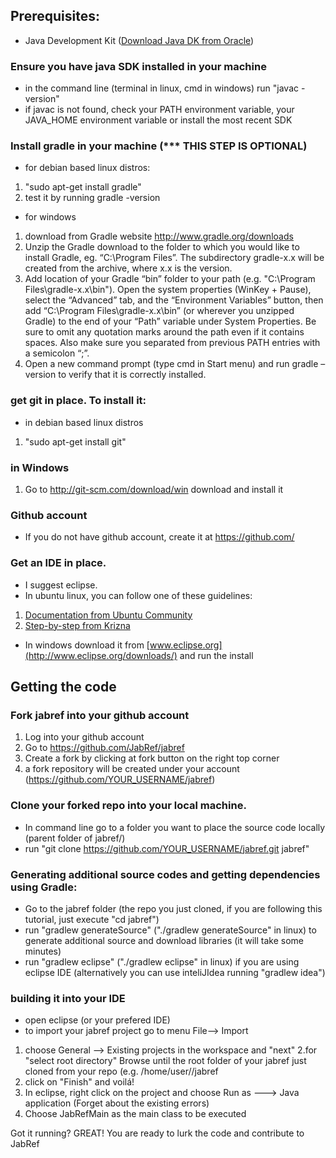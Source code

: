## Prerequisites:
* Java Development Kit ([Download Java DK from Oracle](http://www.oracle.com/technetwork/java/javase/downloads/index.html?ssSourceSiteId=otnjp))

### Ensure you have java SDK installed in your machine
* in the command line (terminal in linux, cmd in windows) run "javac -version"
* if javac is not found, check your PATH environment variable, your JAVA_HOME environment variable or install the most recent SDK

### Install gradle in your machine (*** THIS STEP IS OPTIONAL)
* for debian based linux distros:

1. "sudo apt-get install gradle"
2. test it by running gradle -version

* for windows

1. download from Gradle website http://www.gradle.org/downloads
2. Unzip the Gradle download to the folder to which you would like to install Gradle, eg. “C:\Program Files”. The subdirectory gradle-x.x will be created from the archive, where x.x is the version.
3. Add location of your Gradle “bin” folder to your path (e.g. "C:\Program Files\gradle-x.x\bin"). Open the system properties (WinKey + Pause), select the “Advanced” tab, and the “Environment Variables” button, then add “C:\Program Files\gradle-x.x\bin” (or wherever you unzipped Gradle) to the end of your “Path” variable under System Properties. Be sure to omit any quotation marks around the path even if it contains spaces. Also make sure you separated from previous PATH entries with a semicolon “;”.
4. Open a new command prompt (type cmd in Start menu) and run gradle –version to verify that it is correctly installed.

### get git in place. To install it:
* in debian based linux distros
1. "sudo apt-get install git"

### in Windows
1. Go to http://git-scm.com/download/win download and install it

### Github account
* If you do not have github account, create it at https://github.com/

### Get an IDE in place.
* I suggest eclipse. 
* In ubuntu linux, you can follow one of these guidelines:

1. [Documentation from Ubuntu Community](https://help.ubuntu.com/community/EclipseIDE#Download_Eclipse)
1. [Step-by-step from Krizna](www.krizna.com/ubuntu/install-eclipse-in-ubuntu-12-04/)

* In windows download it from [www.eclipse.org](http://www.eclipse.org/downloads/) and run the install

## Getting the code
### Fork jabref into your github account
1. Log into your github account
2. Go to https://github.com/JabRef/jabref 
3. Create a fork by clicking at fork button on the right top corner
4. a fork repository will be created under your account (https://github.com/YOUR_USERNAME/jabref)

### Clone your forked repo into your local machine.
* In command line go to a folder you want to place the source code locally (parent folder of jabref/)
* run "git clone https://github.com/YOUR_USERNAME/jabref.git jabref"

### Generating additional source codes and getting dependencies using Gradle:
* Go to the jabref folder (the repo you just cloned, if you are following this tutorial, just execute "cd jabref")
* run "gradlew generateSource" ("./gradlew generateSource" in linux) to generate additional source and download libraries (it will take some minutes)
* run "gradlew eclipse" ("./gradlew eclipse" in linux) if you are using eclipse IDE (alternatively you can use inteliJIdea running "gradlew idea")

### building it into your IDE
* open eclipse (or your prefered IDE)
* to import your jabref project go to menu File--> Import

1. choose General --> Existing projects in the workspace and "next"
2.for "select root directory" Browse until the root folder of your jabref just cloned from your repo (e.g. /home/user/<YOU>/jabref
3. click on "Finish" and voilá!
4. In eclipse, right click on the project and choose Run as ---> Java application (Forget about the existing errors)
5. Choose JabRefMain as the main class to be executed

Got it running? GREAT! You are ready to lurk the code and contribute to JabRef